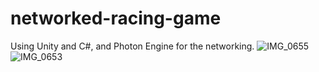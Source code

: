 # networked-racing-game
Using Unity and C#, and Photon Engine for the networking. ![IMG_0655](https://user-images.githubusercontent.com/59025886/229979334-cb87526f-c2b2-46ed-81d3-20619a5c0613.PNG)
![IMG_0653](https://user-images.githubusercontent.com/59025886/229979335-100d2faf-9faa-48f6-8911-8976d8c2ecf5.jpg)
